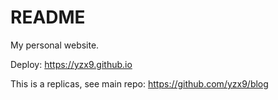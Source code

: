 # README

My personal website.

Deploy: https://yzx9.github.io

This is a replicas, see main repo: https://github.com/yzx9/blog
